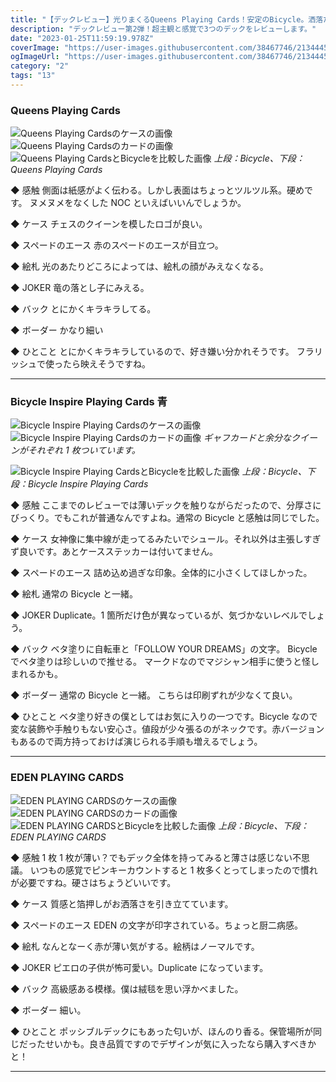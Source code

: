```yaml
---
title: "【デックレビュー】光りまくるQueens Playing Cards！安定のBicycle。洒落たデザインEDEN PLAYING CARDS【第2弾】"
description: "デックレビュー第2弾！超主観と感覚で3つのデックをレビューします。"
date: "2023-01-25T11:59:19.978Z"
coverImage: "https://user-images.githubusercontent.com/38467746/213444543-90cc9228-ba9c-446d-b119-4c0f83c218fb.jpeg"
ogImageUrl: "https://user-images.githubusercontent.com/38467746/213444543-90cc9228-ba9c-446d-b119-4c0f83c218fb.jpeg"
category: "2"
tags: "13"
---
```


### Queens Playing Cards

![Queens Playing Cardsのケースの画像](https://user-images.githubusercontent.com/38467746/213150877-aa70a753-ba86-4a2a-912a-4dc9a6cdd0f5.jpeg)
![Queens Playing Cardsのカードの画像](https://user-images.githubusercontent.com/38467746/213150883-49283f9a-397b-405e-a7d5-e50c5a927ff5.jpeg)
![Queens Playing CardsとBicycleを比較した画像](https://user-images.githubusercontent.com/38467746/213150889-1ae842b0-9e99-417a-84b5-77635f9a714d.jpeg)
_上段：Bicycle、下段：Queens Playing Cards_

◆ 感触
側面は紙感がよく伝わる。しかし表面はちょっとツルツル系。硬めです。
ヌメヌメをなくした NOC といえばいいんでしょうか。

◆ ケース
チェスのクイーンを模したロゴが良い。

◆ スペードのエース
赤のスペードのエースが目立つ。

◆ 絵札
光のあたりどころによっては、絵札の顔がみえなくなる。

◆ JOKER
竜の落とし子にみえる。

◆ バック
とにかくキラキラしてる。

◆ ボーダー
かなり細い

◆ ひとこと
とにかくキラキラしているので、好き嫌い分かれそうです。
フラリッシュで使ったら映えそうですね。

---

### Bicycle Inspire Playing Cards 青

![Bicycle Inspire Playing Cardsのケースの画像](https://user-images.githubusercontent.com/38467746/213150896-6ae5c81e-bf80-418e-9186-e7f0579d4f8a.jpeg)
![Bicycle Inspire Playing Cardsのカードの画像](https://user-images.githubusercontent.com/38467746/213150899-852fa15f-f244-4422-a4c8-0eec4ec3739b.jpeg)
_ギャフカードと余分なクイーンがそれぞれ 1 枚ついています。_

![Bicycle Inspire Playing CardsとBicycleを比較した画像](https://user-images.githubusercontent.com/38467746/213150906-185d8346-5803-4f41-9c2d-f1015327adeb.jpeg)
_上段：Bicycle、下段：Bicycle Inspire Playing Cards_

◆ 感触
ここまでのレビューでは薄いデックを触りながらだったので、分厚さにびっくり。でもこれが普通なんですよね。通常の Bicycle と感触は同じでした。

◆ ケース
女神像に集中線が走ってるみたいでシュール。それ以外は主張しすぎず良いです。あとケースステッカーは付いてません。

◆ スペードのエース
詰め込め過ぎな印象。全体的に小さくしてほしかった。

◆ 絵札
通常の Bicycle と一緒。

◆ JOKER
Duplicate。1 箇所だけ色が異なっているが、気づかないレベルでしょう。

◆ バック
ベタ塗りに自転車と「FOLLOW YOUR DREAMS」の文字。
Bicycle でベタ塗りは珍しいので推せる。
マークドなのでマジシャン相手に使うと怪しまれるかも。

◆ ボーダー
通常の Bicycle と一緒。
こちらは印刷ずれが少なくて良い。

◆ ひとこと
ベタ塗り好きの僕としてはお気に入りの一つです。Bicycle なので変な装飾や手触りもない安心さ。値段が少々張るのがネックです。赤バージョンもあるので両方持っておけば演じられる手順も増えるでしょう。

---

### EDEN PLAYING CARDS

![EDEN PLAYING CARDSのケースの画像](https://user-images.githubusercontent.com/38467746/213150910-c4458fba-08b0-468f-9880-a91bebcd0506.jpeg)
![EDEN PLAYING CARDSのカードの画像](https://user-images.githubusercontent.com/38467746/213150914-91160051-1afb-4f9d-9097-dded4329b354.jpeg)
![EDEN PLAYING CARDSとBicycleを比較した画像](https://user-images.githubusercontent.com/38467746/213150918-82b14e59-4d17-4685-a5bd-7e2fd217d7fb.jpeg)
_上段：Bicycle、下段：EDEN PLAYING CARDS_

◆ 感触
1 枚 1 枚が薄い？でもデック全体を持ってみると薄さは感じない不思議。
いつもの感覚でピンキーカウントすると 1 枚多くとってしまったので慣れが必要ですね。硬さはちょうどいいです。

◆ ケース
質感と箔押しがお洒落さを引き立てています。

◆ スペードのエース
EDEN の文字が印字されている。ちょっと厨二病感。

◆ 絵札
なんとなーく赤が薄い気がする。絵柄はノーマルです。

◆ JOKER
ピエロの子供が怖可愛い。Duplicate になっています。

◆ バック
高級感ある模様。僕は絨毯を思い浮かべました。

◆ ボーダー
細い。

◆ ひとこと
ポッシブルデックにもあった匂いが、ほんのり香る。保管場所が同じだったせいかも。良き品質ですのでデザインが気に入ったなら購入すべきかと！

---
